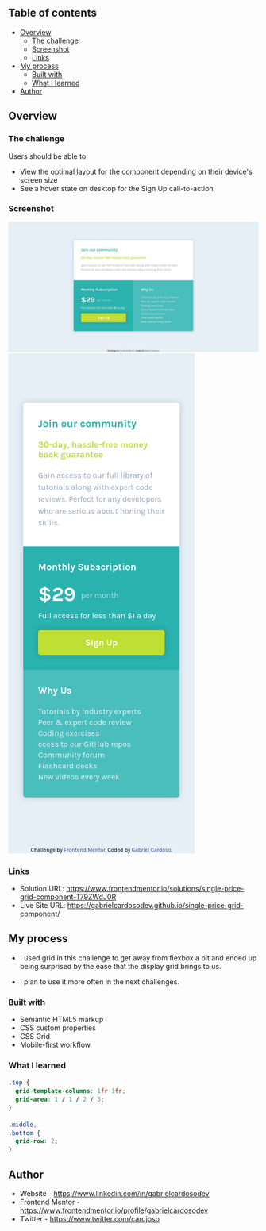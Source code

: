 ## Table of contents

- [Overview](#overview)
  - [The challenge](#the-challenge)
  - [Screenshot](#screenshot)
  - [Links](#links)
- [My process](#my-process)
  - [Built with](#built-with)
  - [What I learned](#what-i-learned)
- [Author](#author)

## Overview

### The challenge

Users should be able to:

- View the optimal layout for the component depending on their device's screen size
- See a hover state on desktop for the Sign Up call-to-action

### Screenshot

![Desktop Version](./screenshots/desktop-version.png)
![Mobile Version](./screenshots/mobile-version.png)

### Links

- Solution URL: https://www.frontendmentor.io/solutions/single-price-grid-component-T79ZWdJ0R
- Live Site URL: https://gabrielcardosodev.github.io/single-price-grid-component/

## My process

- I used grid in this challenge to get away from flexbox a bit and ended up being surprised by the ease that the display grid brings to us.

- I plan to use it more often in the next challenges.

### Built with

- Semantic HTML5 markup
- CSS custom properties
- CSS Grid
- Mobile-first workflow

### What I learned

```css
.top {
  grid-template-columns: 1fr 1fr;
  grid-area: 1 / 1 / 2 / 3;
}

.middle,
.bottom {
  grid-row: 2;
}
```

## Author

- Website - https://www.linkedin.com/in/gabrielcardosodev
- Frontend Mentor - https://www.frontendmentor.io/profile/gabrielcardosodev
- Twitter - https://www.twitter.com/cardjoso
